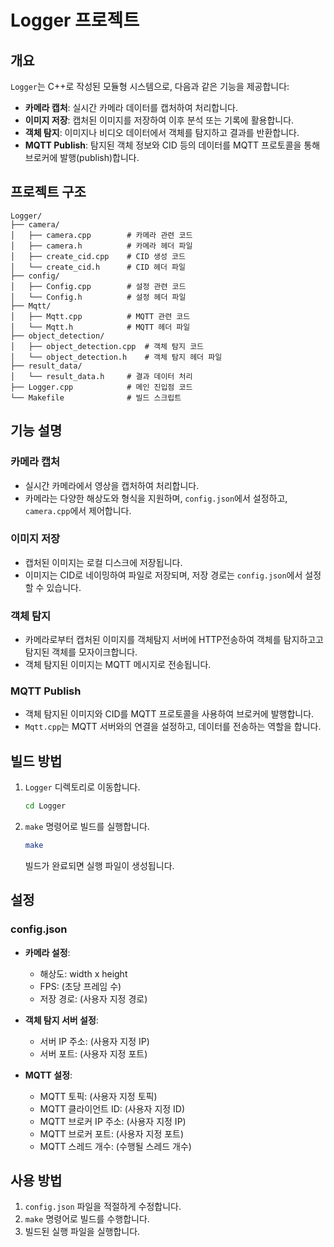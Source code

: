 
# Logger 프로젝트

## 개요

`Logger`는 C++로 작성된 모듈형 시스템으로, 다음과 같은 기능을 제공합니다:

- **카메라 캡처**: 실시간 카메라 데이터를 캡처하여 처리합니다.
- **이미지 저장**: 캡처된 이미지를 저장하여 이후 분석 또는 기록에 활용합니다.
- **객체 탐지**: 이미지나 비디오 데이터에서 객체를 탐지하고 결과를 반환합니다.
- **MQTT Publish**: 탐지된 객체 정보와 CID 등의 데이터를 MQTT 프로토콜을 통해 브로커에 발행(publish)합니다.

## 프로젝트 구조

```
Logger/
├── camera/
│   ├── camera.cpp        # 카메라 관련 코드
│   ├── camera.h          # 카메라 헤더 파일
│   ├── create_cid.cpp    # CID 생성 코드
│   └── create_cid.h      # CID 헤더 파일
├── config/
│   ├── Config.cpp        # 설정 관련 코드
│   └── Config.h          # 설정 헤더 파일
├── Mqtt/
│   ├── Mqtt.cpp          # MQTT 관련 코드
│   └── Mqtt.h            # MQTT 헤더 파일
├── object_detection/
│   ├── object_detection.cpp  # 객체 탐지 코드
│   └── object_detection.h    # 객체 탐지 헤더 파일
├── result_data/
│   └── result_data.h     # 결과 데이터 처리
├── Logger.cpp            # 메인 진입점 코드
└── Makefile              # 빌드 스크립트
```

## 기능 설명

### 카메라 캡처

- 실시간 카메라에서 영상을 캡처하여 처리합니다. 
- 카메라는 다양한 해상도와 형식을 지원하며, `config.json`에서 설정하고, `camera.cpp`에서 제어합니다.

### 이미지 저장

- 캡처된 이미지는 로컬 디스크에 저장됩니다.
- 이미지는 CID로 네이밍하여 파일로 저장되며, 저장 경로는 `config.json`에서 설정할 수 있습니다.

### 객체 탐지

- 카메라로부터 캡처된 이미지를 객체탐지 서버에 HTTP전송하여 객체를 탐지하고고 탐지된 객체를 모자이크합니다.
- 객체 탐지된 이미지는 MQTT 메시지로 전송됩니다.

### MQTT Publish

- 객체 탐지된 이미지와 CID를 MQTT 프로토콜을 사용하여 브로커에 발행합니다.
- `Mqtt.cpp`는 MQTT 서버와의 연결을 설정하고, 데이터를 전송하는 역할을 합니다.

## 빌드 방법

1. `Logger` 디렉토리로 이동합니다.
   ```bash
   cd Logger
   ```
2. `make` 명령어로 빌드를 실행합니다.
   ```bash
   make
   ```

   빌드가 완료되면 실행 파일이 생성됩니다.

## 설정

### config.json

- **카메라 설정**:
  - 해상도: width x height
  - FPS: (초당 프레임 수)
  - 저장 경로: (사용자 지정 경로)

- **객체 탐지 서버 설정**:
  - 서버 IP 주소: (사용자 지정 IP)
  - 서버 포트: (사용자 지정 포트)

- **MQTT 설정**:
  - MQTT 토픽: (사용자 지정 토픽)
  - MQTT 클라이언트 ID: (사용자 지정 ID)
  - MQTT 브로커 IP 주소: (사용자 지정 IP)
  - MQTT 브로커 포트: (사용자 지정 포트)
  - MQTT 스레드 개수: (수행될 스레드 개수)


## 사용 방법

1. `config.json` 파일을 적절하게 수정합니다.
2. `make` 명령어로 빌드를 수행합니다.
3. 빌드된 실행 파일을 실행합니다.
